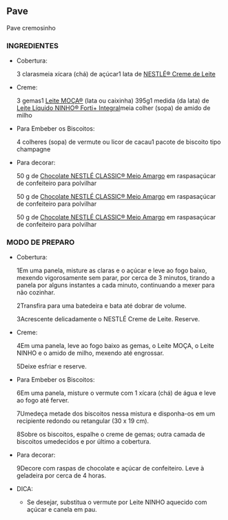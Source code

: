 ## Pave 

Pave cremosinho 

### INGREDIENTES

- Cobertura:

  3 clarasmeia xícara (chá) de açúcar1 lata de [NESTLÉ® Creme de Leite](https://www.nestle.com.br/marcas/nestle/creme-de-leite-nestle-tradicional)

- Creme:

  3 gemas1 [Leite MOÇA®](https://www.nestle.com.br/marcas/moca/moca-leite-condensado) (lata ou caixinha) 395g1 medida (da lata) de [Leite Líquido NINHO® Forti+ Integral](https://www.nestle.com.br/marcas/ninho-forti/ninho-forti-uht-integral)meia colher (sopa) de amido de milho

- Para Embeber os Biscoitos:

  4 colheres (sopa) de vermute ou licor de cacau1 pacote de biscoito tipo champagne

- Para decorar:

  50 g de [Chocolate NESTLÉ CLASSIC® Meio Amargo](https://www.nestle.com.br/marcas/classic/classic-chocolate-meio-amargo) em raspasaçúcar de confeiteiro para polvilhar

  50 g de [Chocolate NESTLÉ CLASSIC® Meio Amargo](https://www.nestle.com.br/marcas/classic/classic-chocolate-meio-amargo) em raspasaçúcar de confeiteiro para polvilhar

  50 g de [Chocolate NESTLÉ CLASSIC® Meio Amargo](https://www.nestle.com.br/marcas/classic/classic-chocolate-meio-amargo) em raspasaçúcar de confeiteiro para polvilhar

### MODO DE PREPARO

- Cobertura:

  1Em uma panela, misture as claras e o açúcar e leve ao fogo baixo, mexendo vigorosamente sem parar, por cerca de 3 minutos, tirando a panela por alguns instantes a cada minuto, continuando a mexer para não cozinhar.

  2Transfira para uma batedeira e bata até dobrar de volume.

  3Acrescente delicadamente o NESTLÉ Creme de Leite. Reserve.

- Creme:

  4Em uma panela, leve ao fogo baixo as gemas, o Leite MOÇA, o Leite NINHO e o amido de milho, mexendo até engrossar.

  5Deixe esfriar e reserve.

- Para Embeber os Biscoitos:

  6Em uma panela, misture o vermute com 1 xícara (chá) de água e leve ao fogo até ferver.

  7Umedeça metade dos biscoitos nessa mistura e disponha-os em um recipiente redondo ou retangular (30 x 19 cm).

  8Sobre os biscoitos, espalhe o creme de gemas; outra camada de biscoitos umedecidos e por último a cobertura.

- Para decorar:

  9Decore com raspas de chocolate e açúcar de confeiteiro. Leve à geladeira por cerca de 4 horas.

- DICA:

  - Se desejar, substitua o vermute por Leite NINHO aquecido com açúcar e canela em pau.